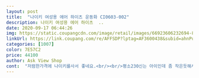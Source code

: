 ```yaml
---
layout: post 
title:  "나이키 여성용 에어 하이츠 운동화 CI0603-002" 
description: 나이키 여성용 에어 하이츠  ..
date: 2020-09-17 06:44:26 
img: https://static.coupangcdn.com/image/retail/images/66923606232694-83d36034-8d3b-41a1-819c-f6602e92c42e.jpg 
linkUrl: https://link.coupang.com/re/AFFSDP?lptag=AF3600438&subid=ahnPublicAsk&pageKey=1708638986&itemId=2907820276&vendorItemId=70896566840&traceid=V0-113-60de33a8089d63ab 
categories: [1007] 
color: 7E57C2 
price: 44100 
author: Ask View Shop 
cont:  "저렴한가격에 나이키를사서 좋네요.<br/><br/>평소230신는 아이인데 좀 작은듯해서 235로교환했더니 잘맞아요<br/>" 
---
```

